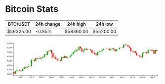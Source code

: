 # Bitcoin Stats

BTC/USDT|24h change|24h high|24h low|
|---|---|---|---|
|$56325.00|-0.85%|$58360.00|$55200.00|

<img src="./chart.svg">
